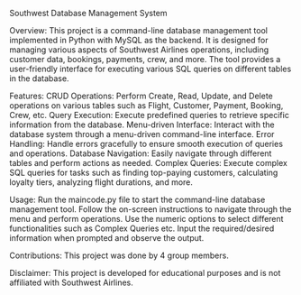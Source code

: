 Southwest Database Management System

Overview:
This project is a command-line database management tool implemented in Python with MySQL as the backend. 
It is designed for managing various aspects of Southwest Airlines operations, including customer data, bookings, payments, crew, and more. 
The tool provides a user-friendly interface for executing various SQL queries on different tables in the database.

Features:
CRUD Operations: Perform Create, Read, Update, and Delete operations on various tables such as Flight, Customer, Payment, Booking, Crew, etc.
Query Execution: Execute predefined queries to retrieve specific information from the database.
Menu-driven Interface: Interact with the database system through a menu-driven command-line interface.
Error Handling: Handle errors gracefully to ensure smooth execution of queries and operations.
Database Navigation: Easily navigate through different tables and perform actions as needed.
Complex Queries: Execute complex SQL queries for tasks such as finding top-paying customers, calculating loyalty tiers, analyzing flight durations, and more.

Usage:
Run the maincode.py file to start the command-line database management tool.
Follow the on-screen instructions to navigate through the menu and perform operations.
Use the numeric options to select different functionalities such as Complex Queries etc.
Input the required/desired information when prompted and observe the output.

Contributions:
This project was done by 4 group members.

Disclaimer:
This project is developed for educational purposes and is not affiliated with Southwest Airlines.
